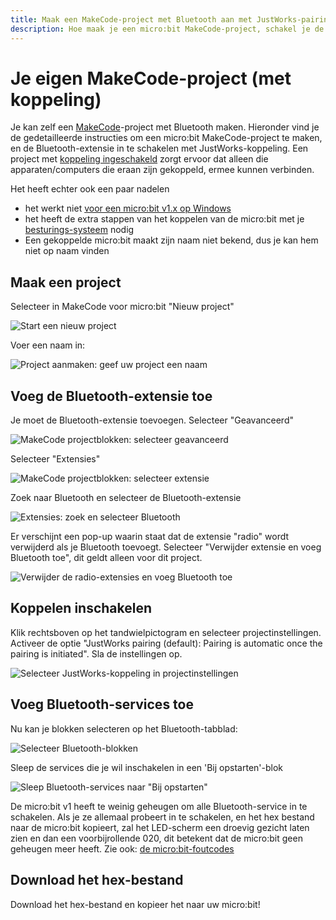 ```yaml
---
title: Maak een MakeCode-project met Bluetooth aan met JustWorks-pairing
description: Hoe maak je een micro:bit MakeCode-project, schakel je de Bluetooth-extensie in en activeer je JustWorks-pairing
---
```

# Je eigen MakeCode-project (met koppeling)

Je kan zelf een [MakeCode](https://makecode.microbit.org)-project met Bluetooth maken.
Hieronder vind je de gedetailleerde instructies om een micro:bit MakeCode-project te maken, en de Bluetooth-extensie in te schakelen
met JustWorks-koppeling. Een project met [koppeling ingeschakeld](#enable-pairing) zorgt ervoor dat alleen die
apparaten/computers die eraan zijn gekoppeld, ermee kunnen verbinden.

Het heeft echter ook een paar nadelen

- het werkt niet [voor een micro:bit v1.x op Windows](../index.md#microbit-versions-operating-systems-bluetooth-pairing)
- het heeft de extra stappen van het koppelen van de micro:bit met je [besturings-](../bluetooth-pairing/windows/pairing-microbit-windows.md)[systeem](../bluetooth-pairing/linux/pairing-microbit-linux-gnome.md) nodig
- Een gekoppelde micro:bit maakt zijn naam niet bekend, dus je kan hem niet op naam vinden



## Maak een project
Selecteer in MakeCode voor micro:bit "Nieuw project"

![Start een nieuw project](../assets/images/makecode-bluetooth/makecode-new-project.png)
  
Voer een naam in:

![Project aanmaken: geef uw project een naam](../assets/images/makecode-bluetooth/makecode-create-project-give-name.png)


## Voeg de Bluetooth-extensie toe
Je moet de Bluetooth-extensie toevoegen.
Selecteer "Geavanceerd"

![MakeCode projectblokken: selecteer geavanceerd](../assets/images/makecode-bluetooth/makecode-project-blocks-select-advanced.png)

Selecteer "Extensies"

![MakeCode projectblokken: selecteer extensie](../assets/images/makecode-bluetooth/makecode-project-blocks-select-extensions.png)

Zoek naar Bluetooth en selecteer de Bluetooth-extensie

![Extensies: zoek en selecteer Bluetooth](../assets/images/makecode-bluetooth/makecode-project-extensions-select-bluetooth.png)

Er verschijnt een pop-up waarin staat dat de extensie "radio" wordt verwijderd als je Bluetooth toevoegt.
Selecteer "Verwijder extensie en voeg Bluetooth toe", dit geldt alleen voor dit project.

![Verwijder de radio-extensies en voeg Bluetooth toe](../assets/images/makecode-bluetooth/makecode-remove-radio-and-add-bluetooth.png)


## Koppelen inschakelen

Klik rechtsboven op het tandwielpictogram en selecteer projectinstellingen. Activeer de optie "JustWorks pairing (default): 
Pairing is automatic once the pairing is initiated". Sla de instellingen op.

![Selecteer JustWorks-koppeling in projectinstellingen](../assets/images/makecode-bluetooth/makecode-project-settings-microbit-just-works-pairing.png)


## Voeg Bluetooth-services toe

Nu kan je blokken selecteren op het Bluetooth-tabblad:

![Selecteer Bluetooth-blokken](../assets/images/makecode-bluetooth/makecode-project-blocks-select-bluetooth.png)

Sleep de services die je wil inschakelen in een 'Bij opstarten'-blok

![Sleep Bluetooth-services naar "Bij opstarten"](../assets/images/makecode-bluetooth/makecode-project-drag-services-in-onstart.png)

De micro:bit v1 heeft te weinig geheugen om alle Bluetooth-service in te schakelen. Als je ze allemaal probeert in te schakelen, en
het hex bestand naar de micro:bit kopieert, zal het LED-scherm een droevig gezicht laten zien en dan een voorbijrollende 020, 
dit betekent dat de micro:bit geen geheugen meer heeft.
Zie ook: [de micro:bit-foutcodes](https://makecode.microbit.org/device/error-codes)

## Download het hex-bestand

Download het hex-bestand en kopieer het naar uw micro:bit!